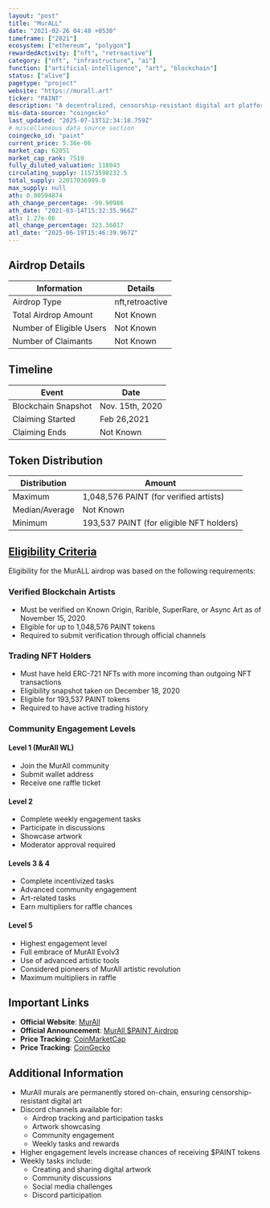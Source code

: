 ```yaml
---
layout: "post"
title: "MurALL"
date: "2021-02-26 04:48 +0530"
timeframe: ["2021"]
ecosystem: ["ethereum", "polygon"]
rewardedActivity: ["nft", "retroactive"]
category: ["nft", "infrastructure", "ai"]
function: ["artificial-intelligence", "art", "blockchain"]
status: ["alive"]
pagetype: "project"
website: "https://murall.art"
ticker: "PAINT"
description: "A decentralized, censorship-resistant digital art platform that enables artists to create permanent, on-chain murals using blockchain technology. The project integrates IPFS, full-color capabilities, and a DAO for community governance."
mis-data-source: "coingecko"
last_updated: "2025-07-13T12:34:18.759Z"
# miscellaneous data source section
coingecko_id: "paint"
current_price: 5.36e-06
market_cap: 62051
market_cap_rank: 7519
fully_diluted_valuation: 118043
circulating_supply: 11573598232.5
total_supply: 22017036989.0
max_supply: null
ath: 0.00594874
ath_change_percentage: -99.90986
ath_date: "2021-03-14T15:32:35.966Z"
atl: 1.27e-06
atl_change_percentage: 323.36017
atl_date: "2025-06-19T15:46:39.967Z"
---
```


## Airdrop Details

| Information              | Details         |
| ------------------------ | --------------- |
| Airdrop Type             | nft,retroactive |
| Total Airdrop Amount     | Not Known       |
| Number of Eligible Users | Not Known       |
| Number of Claimants      | Not Known       |

## Timeline

| Event               | Date            |
| ------------------- | --------------- |
| Blockchain Snapshot | Nov. 15th, 2020 |
| Claiming Started    | Feb 26,2021     |
| Claiming Ends       | Not Known       |

## Token Distribution

| Distribution   | Amount                                   |
| -------------- | ---------------------------------------- |
| Maximum        | 1,048,576 PAINT (for verified artists)   |
| Median/Average | Not Known                                |
| Minimum        | 193,537 PAINT (for eligible NFT holders) |

## [Eligibility Criteria](https://murall.medium.com/announcing-the-murall-paint-airdrop-your-gateway-to-the-artistic-revolution-49acc28e28cc)

Eligibility for the MurALL airdrop was based on the following requirements:

### Verified Blockchain Artists
- Must be verified on Known Origin, Rarible, SuperRare, or Async Art as of November 15, 2020
- Eligible for up to 1,048,576 PAINT tokens
- Required to submit verification through official channels

### Trading NFT Holders
- Must have held ERC-721 NFTs with more incoming than outgoing NFT transactions
- Eligibility snapshot taken on December 18, 2020
- Eligible for 193,537 PAINT tokens
- Required to have active trading history

### Community Engagement Levels

#### Level 1 (MurAll WL)
- Join the MurAll community
- Submit wallet address
- Receive one raffle ticket

#### Level 2
- Complete weekly engagement tasks
- Participate in discussions
- Showcase artwork
- Moderator approval required

#### Levels 3 & 4
- Complete incentivized tasks
- Advanced community engagement
- Art-related tasks
- Earn multipliers for raffle chances

#### Level 5
- Highest engagement level
- Full embrace of MurAll Evolv3
- Use of advanced artistic tools
- Considered pioneers of MurAll artistic revolution
- Maximum multipliers in raffle

## Important Links

- **Official Website**: [MurAll](https://murall.art)
- **Official Announcement**: [MurAll $PAINT Airdrop](https://murall.medium.com/announcing-the-murall-paint-airdrop-your-gateway-to-the-artistic-revolution-49acc28e28cc)
- **Price Tracking**: [CoinMarketCap](https://coinmarketcap.com/currencies/paint)
- **Price Tracking**: [CoinGecko](https://www.coingecko.com/en/coins/paint)

## Additional Information

- MurAll murals are permanently stored on-chain, ensuring censorship-resistant digital art
- Discord channels available for:
  - Airdrop tracking and participation tasks
  - Artwork showcasing
  - Community engagement
  - Weekly tasks and rewards
- Higher engagement levels increase chances of receiving $PAINT tokens
- Weekly tasks include:
  - Creating and sharing digital artwork
  - Community discussions
  - Social media challenges
  - Discord participation